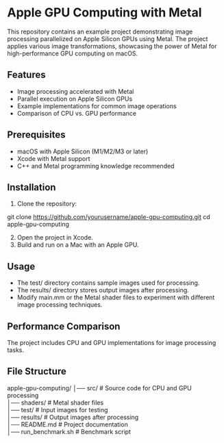 # Apple GPU Computing with Metal

This repository contains an example project demonstrating image processing parallelized on Apple Silicon GPUs using Metal. The project applies various image transformations, showcasing the power of Metal for high-performance GPU computing on macOS.

## Features
- Image processing accelerated with Metal
- Parallel execution on Apple Silicon GPUs
- Example implementations for common image operations
- Comparison of CPU vs. GPU performance

## Prerequisites
- macOS with Apple Silicon (M1/M2/M3 or later)
- Xcode with Metal support
- C++ and Metal programming knowledge recommended

## Installation
1. Clone the repository:

git clone https://github.com/yourusername/apple-gpu-computing.git
cd apple-gpu-computing


2. Open the project in Xcode.
3. Build and run on a Mac with an Apple GPU.

## Usage
- The test/ directory contains sample images used for processing.
- The results/ directory stores output images after processing.
- Modify main.mm or the Metal shader files to experiment with different image processing techniques.

## Performance Comparison

The project includes CPU and GPU implementations for image processing tasks.

## File Structure

apple-gpu-computing/
│── src/                  # Source code for CPU and GPU processing  
│── shaders/              # Metal shader files  
│── test/                 # Input images for testing  
│── results/              # Output images after processing  
│── README.md             # Project documentation  
│── run_benchmark.sh      # Benchmark script  
